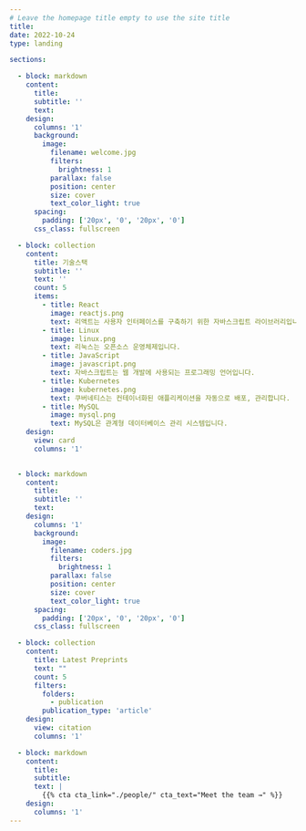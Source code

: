 ```yaml
---
# Leave the homepage title empty to use the site title
title:
date: 2022-10-24
type: landing

sections:

  - block: markdown
    content:
      title:
      subtitle: ''
      text:
    design:
      columns: '1'
      background:
        image: 
          filename: welcome.jpg
          filters:
            brightness: 1
          parallax: false
          position: center
          size: cover
          text_color_light: true
      spacing:
        padding: ['20px', '0', '20px', '0']
      css_class: fullscreen

  - block: collection
    content:
      title: 기술스택
      subtitle: ''
      text: ''
      count: 5
      items:
        - title: React
          image: reactjs.png
          text: 리액트는 사용자 인터페이스를 구축하기 위한 자바스크립트 라이브러리입니다.
        - title: Linux
          image: linux.png
          text: 리눅스는 오픈소스 운영체제입니다.
        - title: JavaScript
          image: javascript.png
          text: 자바스크립트는 웹 개발에 사용되는 프로그래밍 언어입니다.
        - title: Kubernetes
          image: kubernetes.png
          text: 쿠버네티스는 컨테이너화된 애플리케이션을 자동으로 배포, 관리합니다.
        - title: MySQL
          image: mysql.png
          text: MySQL은 관계형 데이터베이스 관리 시스템입니다.
    design:
      view: card
      columns: '1'

  
  - block: markdown
    content:
      title:
      subtitle: ''
      text:
    design:
      columns: '1'
      background:
        image: 
          filename: coders.jpg
          filters:
            brightness: 1
          parallax: false
          position: center
          size: cover
          text_color_light: true
      spacing:
        padding: ['20px', '0', '20px', '0']
      css_class: fullscreen

  - block: collection
    content:
      title: Latest Preprints
      text: ""
      count: 5
      filters:
        folders:
          - publication
        publication_type: 'article'
    design:
      view: citation
      columns: '1'

  - block: markdown
    content:
      title:
      subtitle:
      text: |
        {{% cta cta_link="./people/" cta_text="Meet the team →" %}}
    design:
      columns: '1'
---
```

